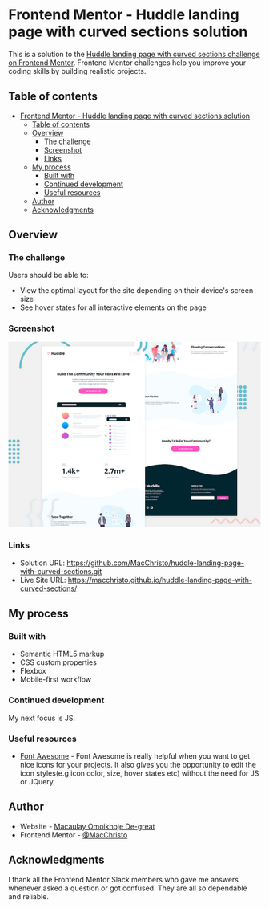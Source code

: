 # Frontend Mentor - Huddle landing page with curved sections solution

This is a solution to the [Huddle landing page with curved sections challenge on Frontend Mentor](https://www.frontendmentor.io/challenges/huddle-landing-page-with-curved-sections-5ca5ecd01e82137ec91a50f2). Frontend Mentor challenges help you improve your coding skills by building realistic projects.

## Table of contents

- [Frontend Mentor - Huddle landing page with curved sections solution](#frontend-mentor---huddle-landing-page-with-curved-sections-solution)
  - [Table of contents](#table-of-contents)
  - [Overview](#overview)
    - [The challenge](#the-challenge)
    - [Screenshot](#screenshot)
    - [Links](#links)
  - [My process](#my-process)
    - [Built with](#built-with)
    - [Continued development](#continued-development)
    - [Useful resources](#useful-resources)
  - [Author](#author)
  - [Acknowledgments](#acknowledgments)

## Overview

### The challenge

Users should be able to:

- View the optimal layout for the site depending on their device's screen size
- See hover states for all interactive elements on the page

### Screenshot

![Header/intro section for the Huddle landing page with curved sections](./design/desktop-preview.jpg)

### Links

- Solution URL: <https://github.com/MacChristo/huddle-landing-page-with-curved-sections.git>
- Live Site URL: <https://macchristo.github.io/huddle-landing-page-with-curved-sections/>

## My process

### Built with

- Semantic HTML5 markup
- CSS custom properties
- Flexbox
- Mobile-first workflow

### Continued development

My next focus is JS.

### Useful resources

- [Font Awesome](https://fontawesome.com) - Font Awesome is really helpful when you want to get nice icons for your projects. It also gives you the opportunity to edit the icon styles(e.g icon color, size, hover states etc) without the need for JS or JQuery.

## Author

- Website - [Macaulay Omoikhoje De-great](https://macchristo.github.io/Personal-site-1/)
- Frontend Mentor - [@MacChristo](https://www.frontendmentor.io/profile/MacChristo)

## Acknowledgments

I thank all the Frontend Mentor Slack members who gave me answers whenever asked a question or got confused. They are all so dependable and reliable.
